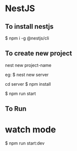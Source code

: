 # NestJS

## To install nestjs

$ npm i -g @nestjs/cli

## To create new project

nest new project-name

eg: $ nest new server

cd server
$ npm install

$ npm run start

## To Run

# watch mode
$ npm run start:dev
